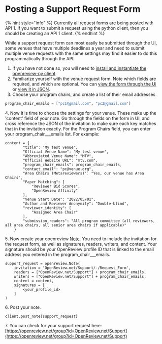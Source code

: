 # Posting a Support Request Form

{% hint style="info" %}
Currently all request forms are being posted with API 1. If you want to submit a request using the python client, then you should be creating an API 1 client.
{% endhint %}

While a support request form can most easily be submitted through the UI, some venues that have multiple deadlines a year and need to submit multiple venue requests with the same settings may find it easier to do this programmatically through the API.&#x20;

1. If you have not done so, you will need to [install and instantiate the openreview-py client](../installing-and-instantiating-the-python-client.md).&#x20;
2. Familiarize yourself with the venue request form. Note which fields are required, and which are optional. You can [view the form through the UI](https://openreview.net/group?id=OpenReview.net/Support) or [view it in JSON](https://api.openreview.net/invitations?id=OpenReview.net/Support/-/Request\_Form). &#x20;
3. Choose your program chairs, and create a list of their email addresses.&#x20;

```python
program_chair_emails = ["pc1@gmail.com", "pc2@gmail.com"]
```

4\. Now it is time to choose the settings for your venue. These make up the 'content' field of your note. Go through the fields on the form in UI, and cross reference the JSON of the invitation to make sure each key matches that in the invitation exactly. For the Program Chairs field, you can enter your program\_chair_\__emails list. For example:&#x20;

```
content = {
        "title": "My test venue",
        "Official Venue Name": "My test venue", 
        "Abbreviated Venue Name": "MTV", 
        "Official Website URL": "mtv.com", 
        "program_chair_emails": program_chair_emails, 
        "contact_email": "pc@venue.org", 
        "Area Chairs (Metareviewers)": "Yes, our venue has Area Chairs",
        "Paper Matching": [
            "Reviewer Bid Scores", 
            "OpenReview Affinity"
        ],
        "Venue Start Date": "2022/05/01",
        "Author and Reviewer Anonymity": "Double-blind",
        "reviewer_identity": [
            "Assigned Area Chair"
        ],
        "submission_readers": "All program committee (all reviewers, all area chairs, all senior area chairs if applicable)"
    }
```

5\. Now create your openreview [Note](https://openreview-py.readthedocs.io/en/latest/api.html?highlight=get%20note#openreview.Note). You need to include the invitation for the request form, as well as signatures, readers, writers, and content. Your signature should be your OpenReview profile ID that is linked to the email address you entered in the program\_chair_\__emails.

```
support_request = openreview.Note(
    invitation = 'OpenReview.net/Support/-/Request_Form', 
    readers = ["OpenReview.net/Support"] + program_chair_emails,
    writers = ["OpenReview.net/Support"] + program_chair_emails,
    content = content,
    signatures = [
        <your_profile_id>
    ]
)
```

6\. Post your note.

```
client.post_note(support_request)
```

7\. You can check for your support request here: [https://openreview.net/group?id=OpenReview.net/Support](https://openreview.net/group?id=OpenReview.net/Support)
